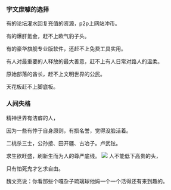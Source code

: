 ### 宇文庶噱的选择
有的论坛灌水回复充值的资源，p2p上网站冲币。

有的爆肝氪金，赶不上欧气豹子头。

有的豪华旗舰专业版软件，还赶不上免费工具实用。

有人对最重要的人释放的最大善意，赶不上有人日常对路人的温柔。

原始部落的酋长，赶不上文明世界的公民。

天花板赶不上脚底板。
### 人间失格
精神世界有洁癖的人，

因为一些有悖于自身原则，有损名誉，觉得没脸活着。

二桃杀三士，公孙接、田开疆、古冶子。卢武铉。

求生欲旺盛，刷新生而为人的尊严底线。
![](http://5b0988e595225.cdn.sohucs.com/images/20181013/3be2bfd8e71d4cd6ba5bdba5d65d5b6c.gif)
人不能低下高贵的头，

只有怕死鬼才乞求自由。

魏文亮说：你看那些个嘎杂子琉璃球他妈一个一个活得还有来到趣的。
